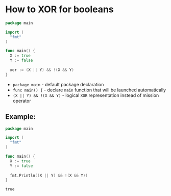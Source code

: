 # How to XOR for booleans

```go
package main

import (
  "fmt"
)

func main() {
  X := true
  Y := false
  
  xor := (X || Y) && !(X && Y)
}
```

- `package main` - default package declaration
- `func main() {` - declare `main` function that will be launched automatically
- `(X || Y) && !(X && Y)` - logical `XOR` representation instead of mission operator

## Example: 
```go
package main

import (
  "fmt"
)

func main() {
  X := true
  Y := false
  
  fmt.Println((X || Y) && !(X && Y))
}
```
```
true

```

